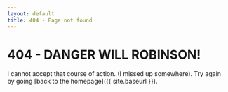 ```yaml
---
layout: default
title: 404 - Page not found
---
```

404 - DANGER WILL ROBINSON!
====================
I cannot accept that course of action. (I missed up somewhere). Try again by going [back to the homepage]({{ site.baseurl }}).
